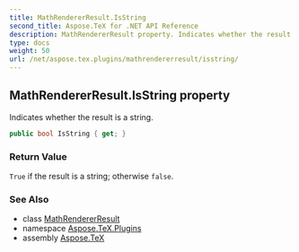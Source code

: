 ```yaml
---
title: MathRendererResult.IsString
second_title: Aspose.TeX for .NET API Reference
description: MathRendererResult property. Indicates whether the result is a string
type: docs
weight: 50
url: /net/aspose.tex.plugins/mathrendererresult/isstring/
---
```

## MathRendererResult.IsString property

Indicates whether the result is a string.

```csharp
public bool IsString { get; }
```

### Return Value

`True` if the result is a string; otherwise `false`.

### See Also

* class [MathRendererResult](../)
* namespace [Aspose.TeX.Plugins](../../mathrendererresult/)
* assembly [Aspose.TeX](../../../)


